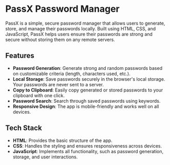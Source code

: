 # PassX Password Manager

PassX is a simple, secure password manager that allows users to generate, store, and manage their passwords locally. Built using HTML, CSS, and JavaScript, PassX helps users ensure their passwords are strong and secure without storing them on any remote servers.

## Features
- **Password Generation**: Generate strong and random passwords based on customizable criteria (length, characters used, etc.).
- **Local Storage**: Save passwords securely in the browser's local storage. Your passwords are never sent to a server.
- **Copy to Clipboard**: Easily copy generated or stored passwords to your clipboard with one click.
- **Password Search**: Search through saved passwords using keywords.
- **Responsive Design**: The app is mobile-friendly and works well on all devices.

## Tech Stack
- **HTML**: Provides the basic structure of the app.
- **CSS**: Handles the styling and ensures responsiveness across devices.
- **JavaScript**: Implements all functionality, such as password generation, storage, and user interactions.
